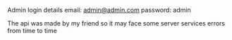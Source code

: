 Admin login details
email: admin@admin.com
password: admin

The api was made by my friend so it may face some server services errors from time to time
